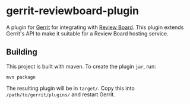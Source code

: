 gerrit-reviewboard-plugin
=========================

A plugin for [Gerrit][gerrit] for integrating with [Review Board][reviewboard].
This plugin extends Gerrit's API to make it suitable for a Review Board hosting
service.

[gerrit]: https://www.gerritcodereview.com/
[reviewboard]: https://reviewboard.org/


## Building

This project is built with maven. To create the plugin `jar`, run:

    mvn package

The resulting plugin will be in `target/`. Copy this into
`/path/to/gerrit/plugins/` and restart Gerrit.
